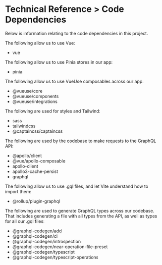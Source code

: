 # Technical Reference > Code Dependencies

Below is information relating to the code dependencies in this project.

The following allow us to use Vue:

- vue

The following allow us to use Pinia stores in our app:

- pinia

The following allow us to use VueUse composables across our app:

- @vueuse/core
- @vueuse/components
- @vueuse/integrations

The following are used for styles and Tailwind:

- sass
- tailwindcss
- @captaincss/captaincss

The following are used by the codebase to make requests to the GraphQL API:

- @apollo/client
- @vue/apollo-composable 
- apollo-client
- apollo3-cache-persist
- graphql

The following allow us to use .gql files, and let Vite understand how to import them:

- @rollup/plugin-graphql

The following are used to generate GraphQL types across our codebase. That includes
generating a file with all types from the API, as well as types for all our .gql files:

- @graphql-codegen/add
- @graphql-codegen/cl
- @graphql-codegen/introspection
- @graphql-codegen/near-operation-file-preset
- @graphql-codegen/typescript
- @graphql-codegen/typescript-operations

